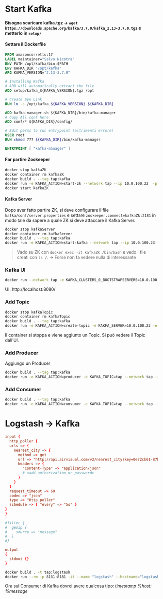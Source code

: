 # Start Kafka

#### Bisogna scaricare kafka.tgz -> `wget https://downloads.apache.org/kafka/3.7.0/kafka_2.13-3.7.0.tgz` e metterlo in `setup/`

#### Settare il Dockerfile
```Dockerfile
FROM amazoncorretto:17
LABEL maintainer="Salvo Nicotra"
ENV PATH /opt/kafka/bin:$PATH
ENV KAFKA_DIR "/opt/kafka"
ARG KAFKA_VERSION="2.13-3.7.0"

# Installing Kafka
# ADD will automatically extract the file
ADD setup/kafka_${KAFKA_VERSION}.tgz /opt

# Create Sym Link 
RUN ln -s /opt/kafka_${KAFKA_VERSION} ${KAFKA_DIR} 

ADD kafka-manager.sh ${KAFKA_DIR}/bin/kafka-manager
# Copy All conf here
ADD conf/* ${KAFKA_DIR}/config/

# Edit perms to run entrypoint (altrimenti errore)
USER root
RUN chmod 777 ${KAFKA_DIR}/bin/kafka-manager

ENTRYPOINT [ "kafka-manager" ]
```

#### Far partire Zookeeper
```bash
docker stop kafkaZK
docker container rm kafkaZK
docker build . --tag tap:kafka
docker run -e KAFKA_ACTION=start-zk --network tap --ip 10.0.100.22  -p 2181:2181 --name kafkaZK --rm -it tap:kafka
docker start kafkaZK
```

#### Kafka Server
Dopo aver fatto partire ZK, si deve configurare il file `kafka/conf/server.properties` e settare `zookeeper.connect=kafkaZk:2181` in modo tale da sapere a quale ZK si deve attaccare il Kafka Server.

```bash
docker stop kafkaServer
docker container rm kafkaServer
docker build . --tag tap:kafka
docker run -e KAFKA_ACTION=start-kafka --network tap --ip 10.0.100.23 -p 9092:9092 --name kafkaServer --rm -it tap:kafka
```

>Vado su ZK con `docker exec -it kafkaZK /bin/bash` e vedo i file creati con `ls /`. -> Forse non fa vedere nulla di interessante

### Kafka UI
```bash
docker run --network tap -e KAFKA_CLUSTERS_0_BOOTSTRAPSERVERS=10.0.100.23:9092 -e KAFKA_CLUSTERS_0_ZOOKEEPER=10.0.100.22:2181 -p 8080:8080 --name KafkaUI --rm provectuslabs/kafka-ui:latest
```

UI: http://localhost:8080/

### Add Topic
```bash
docker stop kafkaTopic
docker container rm kafkaTopic
docker build . --tag tap:kafka
docker run -e KAFKA_ACTION=create-topic -e KAKFA_SERVER=10.0.100.23 -e KAFKA_TOPIC=tap --network tap --ip 10.0.100.24 --rm --name kafkaTopic -it tap:kafka
```
Il container si stoppa e viene aggiunto un Topic. Si può vedere il Topic dall'UI.

### Add Producer
Aggiungo un Producer
```bash
docker build . --tag tap:kafka
docker run -e KAFKA_ACTION=producer -e KAFKA_TOPIC=tap --network tap -it tap:kafka
```


### Add Consumer
```bash
docker build . --tag tap:kafka
docker run -e KAFKA_ACTION=consumer -e KAFKA_TOPIC=tap --network tap -it tap:kafka
```

# Logstash -> Kafka
```conf
input {
  http_poller {
  urls => {      
    nearest_city => {
      method => get
      url => "http://api.airvisual.com/v2/nearest_city?key=0e72cb61-87b6-4ab4-b422-0886e1305ac6"
      headers => {
        "Content-Type" => "application/json"
        # <add_authorization_or_password>
      }
    }
  }
  request_timeout => 60
  codec => "json"
  type => "Http_poller"
  schedule => { "every" => "5s" }
}
}
 
#filter {
#  geoip {
#    source => "message"
#  }
#}

output 
{
  stdout {}
}
```

```bash
docker build . -t tap:logstash
docker run --rm -p 8181:8181 -it --name "logstash" --hostname="logstash" -v ./pipeline/nearest_city.conf:/usr/share/logstash/pipeline/logstash.conf -e XPACK_MONITORING_ENABLED=false --network tap tap:logstash
```

Ora sul Consumer di Kafka dovrei avere qualcosa tipo: *timestamp %host: %message*